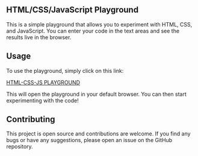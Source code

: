 ## HTML/CSS/JavaScript Playground
This is a simple playground that allows you to experiment with HTML, CSS, and JavaScript. You can enter your code in the text areas and see the results live in the browser.

## Usage
To use the playground, simply click on this link:

[HTML-CSS-JS PLAYGROUND](https://khurramshahzadlali.github.io/html-css-playground/)

This will open the playground in your default browser. You can then start experimenting with the code!

## Contributing
This project is open source and contributions are welcome. If you find any bugs or have any suggestions, please open an issue on the GitHub repository.
